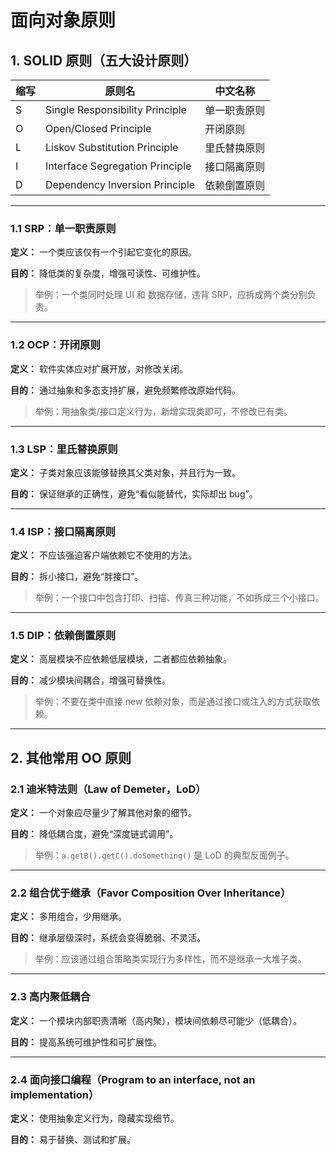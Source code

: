 # 面向对象原则

## 1. SOLID 原则（五大设计原则）

| 缩写 | 原则名 | 中文名称 |
|------|--------|----------|
| S | Single Responsibility Principle | 单一职责原则 |
| O | Open/Closed Principle | 开闭原则 |
| L | Liskov Substitution Principle | 里氏替换原则 |
| I | Interface Segregation Principle | 接口隔离原则 |
| D | Dependency Inversion Principle | 依赖倒置原则 |

---

### 1.1 **SRP：单一职责原则**
**定义：** 一个类应该仅有一个引起它变化的原因。

**目的：** 降低类的复杂度，增强可读性、可维护性。

> 举例：一个类同时处理 UI 和 数据存储，违背 SRP，应拆成两个类分别负责。

---

### 1.2 **OCP：开闭原则**
**定义：** 软件实体应对扩展开放，对修改关闭。

**目的：** 通过抽象和多态支持扩展，避免频繁修改原始代码。

> 举例：用抽象类/接口定义行为，新增实现类即可，不修改已有类。

---

### 1.3 **LSP：里氏替换原则**
**定义：** 子类对象应该能够替换其父类对象，并且行为一致。

**目的：** 保证继承的正确性，避免“看似能替代，实际却出 bug”。

---

### 1.4 **ISP：接口隔离原则**
**定义：** 不应该强迫客户端依赖它不使用的方法。

**目的：** 拆小接口，避免“胖接口”。

> 举例：一个接口中包含打印、扫描、传真三种功能，不如拆成三个小接口。

---

### 1.5 **DIP：依赖倒置原则**
**定义：** 高层模块不应依赖低层模块，二者都应依赖抽象。

**目的：** 减少模块间耦合，增强可替换性。

> 举例：不要在类中直接 new 依赖对象，而是通过接口或注入的方式获取依赖。

---

## 2. 其他常用 OO 原则

### 2.1 **迪米特法则（Law of Demeter，LoD）**
**定义：** 一个对象应尽量少了解其他对象的细节。

**目的：** 降低耦合度，避免“深度链式调用”。

> 举例：`a.getB().getC().doSomething()` 是 LoD 的典型反面例子。

---

### 2.2 **组合优于继承（Favor Composition Over Inheritance）**
**定义：** 多用组合，少用继承。

**目的：** 继承层级深时，系统会变得脆弱、不灵活。

> 举例：应该通过组合策略类实现行为多样性，而不是继承一大堆子类。

---

### 2.3 **高内聚低耦合**
**定义：** 一个模块内部职责清晰（高内聚），模块间依赖尽可能少（低耦合）。

**目的：** 提高系统可维护性和可扩展性。

---

### 2.4 **面向接口编程（Program to an interface, not an implementation）**
**定义：** 使用抽象定义行为，隐藏实现细节。

**目的：** 易于替换、测试和扩展。


